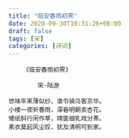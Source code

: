 ```yaml
---
title: "临安春雨初霁"
date: 2020-09-30T10:31:26+08:00
draft: false
tags: [宋]
categories: [诗词]
---
```


```
    《临安春雨初霁》
            
        宋·陆游

世味年来薄似纱，谁令骑马客京华。
小楼一夜听春雨，深巷明朝卖杏花。
矮纸斜行闲作草，晴窗细乳戏分茶。
素衣莫起风尘叹，犹及清明可到家。 
```
<!--more-->